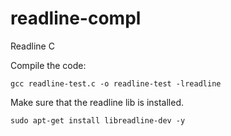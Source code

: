 # readline-compl
Readline C 

Compile the code:
```
gcc readline-test.c -o readline-test -lreadline
```

Make sure that the readline lib is installed.

```
sudo apt-get install libreadline-dev -y
```
